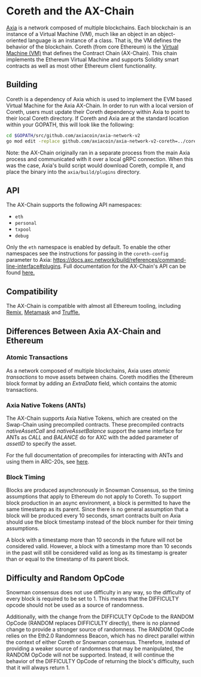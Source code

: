 # Coreth and the AX-Chain

[Axia](https://docs.axc.network/learn/platform-overview) is a network composed of multiple blockchains.
Each blockchain is an instance of a Virtual Machine (VM), much like an object in an object-oriented language is an instance of a class.
That is, the VM defines the behavior of the blockchain.
Coreth (from core Ethereum) is the [Virtual Machine (VM)](https://docs.axc.network/learn/platform-overview#virtual-machines) that defines the Contract Chain (AX-Chain).
This chain implements the Ethereum Virtual Machine and supports Solidity smart contracts as well as most other Ethereum client functionality.

## Building

Coreth is a dependency of Axia which is used to implement the EVM based Virtual Machine for the Axia AX-Chain. In order to run with a local version of Coreth, users must update their Coreth dependency within Axia to point to their local Coreth directory. If Coreth and Axia are at the standard location within your GOPATH, this will look like the following:

```bash
cd $GOPATH/src/github.com/axiacoin/axia-network-v2
go mod edit -replace github.com/axiacoin/axia-network-v2-coreth=../coreth
```

Note: the AX-Chain originally ran in a separate process from the main Axia process and communicated with it over a local gRPC connection. When this was the case, Axia's build script would download Coreth, compile it, and place the binary into the `axia/build/plugins` directory.

## API

The AX-Chain supports the following API namespaces:

- `eth`
- `personal`
- `txpool`
- `debug`

Only the `eth` namespace is enabled by default. 
To enable the other namespaces see the instructions for passing in the `coreth-config` parameter to Axia: https://docs.axc.network/build/references/command-line-interface#plugins.
Full documentation for the AX-Chain's API can be found [here.](https://docs.axc.network/build/axia-apis/ax-chain)

## Compatibility

The AX-Chain is compatible with almost all Ethereum tooling, including [Remix,](https://docs.axc.network/build/tutorials/smart-contracts/deploy-a-smart-contract-on-axia-using-remix-and-metamask) [Metamask](https://docs.axc.network/build/tutorials/smart-contracts/deploy-a-smart-contract-on-axia-using-remix-and-metamask) and [Truffle.](https://docs.axc.network/build/tutorials/smart-contracts/using-truffle-with-the-axia-ax-chain)

## Differences Between Axia AX-Chain and Ethereum

### Atomic Transactions

As a network composed of multiple blockchains, Axia uses *atomic transactions* to move assets between chains. Coreth modifies the Ethereum block format by adding an *ExtraData* field, which contains the atomic transactions.

### Axia Native Tokens (ANTs)

The AX-Chain supports Axia Native Tokens, which are created on the Swap-Chain using precompiled contracts. These precompiled contracts *nativeAssetCall* and *nativeAssetBalance* support the same interface for ANTs as *CALL* and *BALANCE* do for AXC with the added parameter of *assetID* to specify the asset.

For the full documentation of precompiles for interacting with ANTs and using them in ARC-20s, see [here](https://docs.axc.network/build/references/coreth-arc20s).

### Block Timing

Blocks are produced asynchronously in Snowman Consensus, so the timing assumptions that apply to Ethereum do not apply to Coreth. To support block production in an async environment, a block is permitted to have the same timestamp as its parent. Since there is no general assumption that a block will be produced every 10 seconds, smart contracts built on Axia should use the block timestamp instead of the block number for their timing assumptions.

A block with a timestamp more than 10 seconds in the future will not be considered valid. However, a block with a timestamp more than 10 seconds in the past will still be considered valid as long as its timestamp is greater than or equal to the timestamp of its parent block.

## Difficulty and Random OpCode

Snowman consensus does not use difficulty in any way, so the difficulty of every block is required to be set to 1. This means that the DIFFICULTY opcode should not be used as a source of randomness.

Additionally, with the change from the DIFFICULTY OpCode to the RANDOM OpCode (RANDOM replaces DIFFICULTY directly), there is no planned change to provide a stronger source of randomness. The RANDOM OpCode relies on the Eth2.0 Randomness Beacon, which has no direct parallel within the context of either Coreth or Snowman consensus. Therefore, instead of providing a weaker source of randomness that may be manipulated, the RANDOM OpCode will not be supported. Instead, it will continue the behavior of the DIFFICULTY OpCode of returning the block's difficulty, such that it will always return 1.
